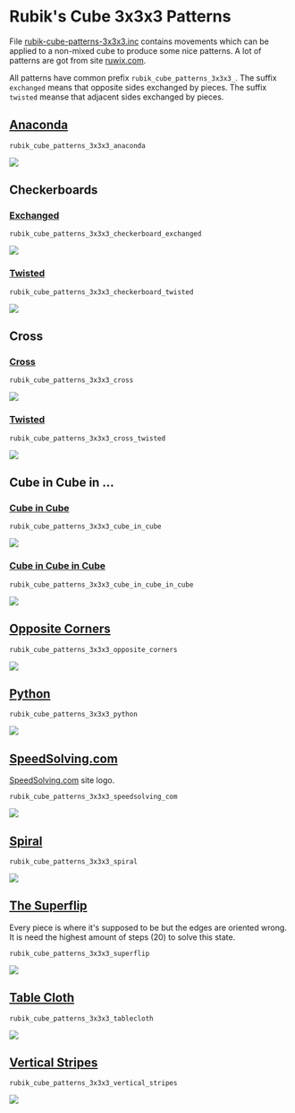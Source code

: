 Rubik's Cube 3x3x3 Patterns
===========================

File [rubik-cube-patterns-3x3x3.inc](../../rubik-cube-patterns-3x3x3.inc)
contains movements which can be applied to a non-mixed cube to produce
some nice patterns. A lot of patterns are got from site
[ruwix.com](https://ruwix.com).

All patterns have common prefix `rubik_cube_patterns_3x3x3_`. The
suffix `exchanged` means that opposite sides exchanged by pieces. The
suffix `twisted` meanse that adjacent sides exchanged by pieces.


[Anaconda](anaconda)
--------------------
```
rubik_cube_patterns_3x3x3_anaconda
```
![](anaconda/anaconda.png)


Checkerboards
-------------

### [Exchanged](checkerboard-exchanged)
```
rubik_cube_patterns_3x3x3_checkerboard_exchanged
```
![](checkerboard-exchanged/checkerboard-exchanged.png)


### [Twisted](checkerboard-twisted)
```
rubik_cube_patterns_3x3x3_checkerboard_twisted
```
![](checkerboard-twisted/checkerboard-twisted.png)


Cross
-----

### [Cross](cross)
```
rubik_cube_patterns_3x3x3_cross
```
![](cross/cross.png)


### [Twisted](cross-twisted)
```
rubik_cube_patterns_3x3x3_cross_twisted
```
![](cross-twisted/cross-twisted.png)


Cube in Cube in ...
-------------------

### [Cube in Cube](cube-in-cube)
```
rubik_cube_patterns_3x3x3_cube_in_cube
```
![](cube-in-cube/cube-in-cube.png)


### [Cube in Cube in Cube](cube-in-cube-in-cube)
```
rubik_cube_patterns_3x3x3_cube_in_cube_in_cube
```
![](cube-in-cube-in-cube/cube-in-cube-in-cube.png)


[Opposite Corners](opposite-corners)
------------------------------------
```
rubik_cube_patterns_3x3x3_opposite_corners
```
![](opposite-corners/opposite-corners.png)


[Python](python)
----------------
```
rubik_cube_patterns_3x3x3_python
```
![](python/python.png)


[SpeedSolving.com](speedsolving.com)
------------------------------------
[SpeedSolving.com](https://www.speedsolving.com) site logo.
```
rubik_cube_patterns_3x3x3_speedsolving_com
```
![](speedsolving.com/speedsolving.com.png)


[Spiral](spiral)
----------------
```
rubik_cube_patterns_3x3x3_spiral
```
![](spiral/spiral.png)


[The Superflip](superflip)
--------------------------
Every piece is where it's supposed to be but the edges are oriented
wrong. It is need the highest amount of steps (20) to solve this
state.
```
rubik_cube_patterns_3x3x3_superflip
```
![](superflip/superflip.png)


[Table Cloth](tablecloth)
-------------------------
```
rubik_cube_patterns_3x3x3_tablecloth
```
![](tablecloth/tablecloth.png)


[Vertical Stripes](vertical-stripes)
------------------------------------
```
rubik_cube_patterns_3x3x3_vertical_stripes
```
![](vertical-stripes/vertical-stripes.png)
